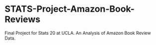 # STATS-Project-Amazon-Book-Reviews
Final Project for Stats 20 at UCLA. An Analysis of Amazon Book Review Data.
